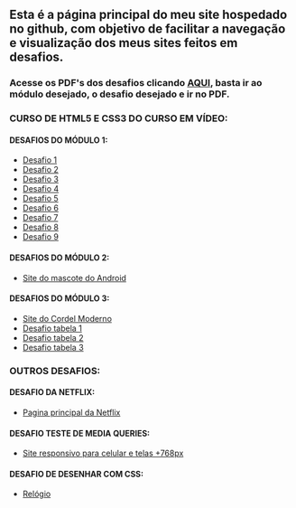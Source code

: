  <h2><strong>Esta é a página principal do meu site hospedado no github, com objetivo de facilitar a navegação e visualização dos meus sites feitos em desafios.</strong></h2>
 <h3>
 Acesse os PDF's dos desafios clicando <a href="https://github.com/TascaXD">AQUI</a>, basta ir ao módulo desejado, o desafio desejado e ir no PDF.</h3>
 <h3>CURSO DE HTML5 E CSS3 DO CURSO EM VÍDEO:</h3> 
 <h4>DESAFIOS DO MÓDULO 1:</h4>
 <ul>
 <a href="https://tascaxd.github.io/modulo-1/DESAFIO%201/desafio1.html">
     <li>Desafio 1</li>
 </a>
 <a href="https://tascaxd.github.io/modulo-1/DESAFIO%202/desafio2.html">
     <li>Desafio 2</li>
 </a>
 <a href="https://tascaxd.github.io/modulo-1/DESAFIO%203/desafio3.html">
     <li>Desafio 3</li>
 </a>
 <a href="https://tascaxd.github.io/modulo-1/DESAFIO%204/desafio4.html">
     <li>Desafio 4</li>
 </a>
 <a href="https://tascaxd.github.io/modulo-1/DESAFIO%205/desafio5.html">
     <li>Desafio 5</li>
 </a>
 <a href="https://tascaxd.github.io/modulo-1/DESAFIO6/desafio6.html">
     <li>Desafio 6</li>
 </a>
 <a href="https://tascaxd.github.io/modulo-1/DESAFIO7/desafio7.html">
     <li>Desafio 7</li>
 </a>
 <a href="https://tascaxd.github.io/modulo-1/DESAFIO8/desafio8.html">
     <li>Desafio 8</li>
 </a>
 <a href="https://tascaxd.github.io/modulo-1/DESAFIO9/desafio9.html">
     <li>Desafio 9</li>
 </a>
 </ul>
 <h4>DESAFIOS DO MÓDULO 2:</h4>
 <ul>
 <a href="https://tascaxd.github.io/modulo-2/pagina2.html">
     <li>Site do mascote do Android</li>
 </a>
 </ul>
 <h4>DESAFIOS DO MÓDULO 3:</h4>
 <ul>
<a href="https://tascaxd.github.io/modulo-3/desafio%20cordel/cordel.html">
     <li>Site do Cordel Moderno</li></a>
<a href="https://tascaxd.github.io/modulo-3/desafio%20tabelas/table.html">
     <li>Desafio tabela 1</li></a>
<a href="https://tascaxd.github.io/modulo-3/desafio%20tabelas/table2.html">
     <li>Desafio tabela 2</li></a>
<a href="https://tascaxd.github.io/modulo-3/desafio%20tabelas/table3.html">
     <li>Desafio tabela 3</li></a>
 </ul>

<h3>OUTROS DESAFIOS:</h3> 
<h4>DESAFIO DA NETFLIX:</h4>
  
  <ul>
 <a href="https://tascaxd.github.io/NETFLIX/netflix.html">
     <li>Pagina principal da Netflix</li>
 </a>
 </ul>

 <h4>DESAFIO TESTE DE MEDIA QUERIES:</h4>
  
  <ul>
 <a href="https://tascaxd.github.io/desafio-mq/index.html">
     <li>Site responsivo para celular e telas +768px</li>
 </a>
 </ul>

  <h4>DESAFIO DE DESENHAR COM CSS:</h4>
  
  <ul>
 <a href="https://tascaxd.github.io/projeto-relogio/relogio.html">
     <li>Relógio</li>
 </a>
 </ul>

